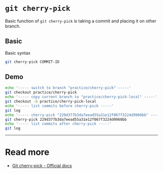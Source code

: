 # `git cherry-pick`

Basic function of `git cherry-pick` is taking a commit and placing it on other branch.

## Basic
Basic syntax
```sh
git cherry-pick COMMIT-ID
```

## Demo
```sh
echo '----- switch to branch "practice/cherry-pick" -----'
git checkout practice/cherry-pick
echo '----- copy current branch to "practice/cherry-pick-local" -----'
git checkout -b practice/cherry-pick-local
echo '----- list commits before cherry-pick -----'
git log
echo '----- cherry-pick "229d377b3da7eead55a31e12f067f3224d9960bb" -----'
git cherry-pick 229d377b3da7eead55a31e12f067f3224d9960bb
echo '----- list commits after cherry-pick -----'
git log
```

---

# Read more
- [Git cherry-pick - Official docs](https://git-scm.com/docs/git-cherry-pick)
